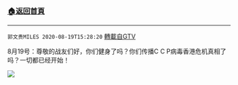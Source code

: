 ﻿###  [:house:返回首頁](https://github.com/ourhimalayas/txt)
---

`郭文贵MILES 2020-08-19T15:28:20` [轉載自GTV](https://gtv.org/web/#/UserInfo/5e596957357cc612d35a8044)

8月19号：尊敬的战友们好，你们健身了吗？你们传播C C P病毒香港危机真相了吗？一切都已经开始！

[![](https://filegroup.gtv.org/cdn-cgi/image/width=600/https://filegroup.gtv.org/group3/default/20200819/15/28/0/4e5366b790e2496b08f6814e40b05096)](https://filegroup.gtv.org/group3/default/20200819/15/28/0/ba5371e3cfd82d48fba51b87e8249cbc.MOV)